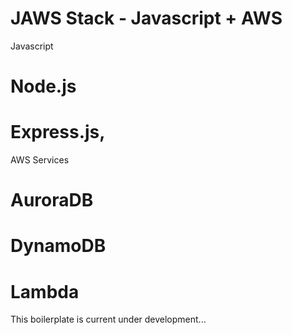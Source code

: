 # JAWS Stack - Javascript + AWS

Javascript
# Node.js
# Express.js, 

AWS Services
# AuroraDB
# DynamoDB
# Lambda
 		 
This boilerplate is current under development...